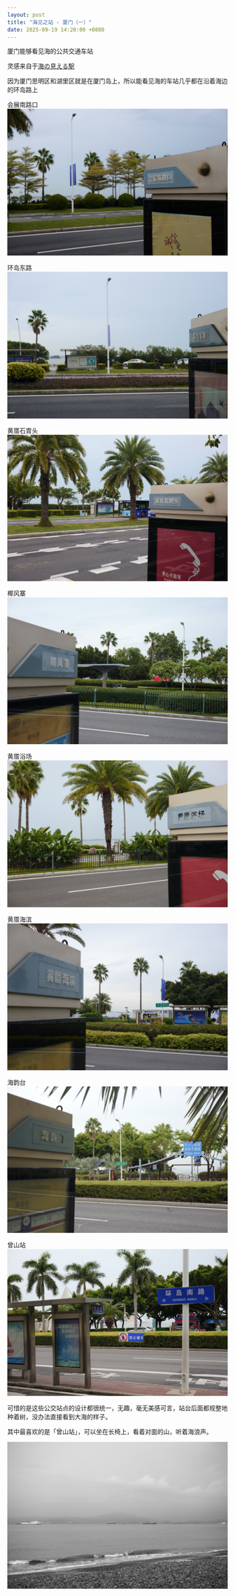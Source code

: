 ```yaml
---
layout: post
title: "海见之站 - 厦门（一）"
date: 2025-09-19 14:20:00 +0800
---
```


厦门能够看见海的公共交通车站

灵感来自于[海の見える駅](https://seaside-station.com)

因为厦门思明区和湖里区就是在厦门岛上，所以能看见海的车站几乎都在沿着海边的环岛路上

会展南路口
![SDIM0094](/assets/images/2025/09/19/SDIM0094.jpeg)

环岛东路
![SDIM0111](/assets/images/2025/09/19/SDIM0111.jpeg)

黄厝石胄头
![SDIM0115](/assets/images/2025/09/19/SDIM0115.jpeg)

椰风寨
![SDIM0121](/assets/images/2025/09/19/SDIM0121.jpeg)

黄厝浴场
![SDIM0123](/assets/images/2025/09/19/SDIM0123.jpeg)

黄厝海滨
![SDIM0125](/assets/images/2025/09/19/SDIM0125.jpeg)

海韵台
![SDIM0128](/assets/images/2025/09/19/SDIM0128.jpeg)

曾山站
![SDIM0133](/assets/images/2025/09/19/SDIM0133.jpeg)

可惜的是这些公交站点的设计都很统一，无趣，毫无美感可言，站台后面都规整地种着树，没办法直接看到大海的样子。

其中最喜欢的是「曾山站」，可以坐在长椅上，看着对面的山，听着海浪声。

![SDIM0148](/assets/images/2025/09/19/SDIM0148.jpeg)
